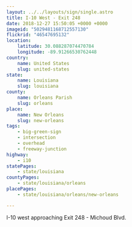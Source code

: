 ```yaml
---
layout: ../../layouts/sign/single.astro
title: I-10 West - Exit 248
date: 2018-12-27 15:50:05 +0000 +0000
imageid: "5029481168712557130"
flickrid: "46547695132"
location:
    latitude: 30.088287074470784
    longitude: -89.91266530762448
country:
    name: United States
    slug: united-states
state:
    name: Louisiana
    slug: louisiana
county:
    name: Orleans Parish
    slug: orleans
place:
    name: New Orleans
    slug: new-orleans
tags:
    - big-green-sign
    - intersection
    - overhead
    - freeway-junction
highway:
    - i10
statePages:
    - state/louisiana
countyPages:
    - state/louisiana/orleans
placePages:
    - state/louisiana/orleans/new-orleans

---
```

I-10 west approaching Exit 248 - Michoud Blvd.